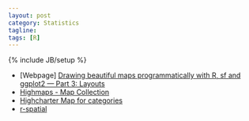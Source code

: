```yaml
---
layout: post
category: Statistics
tagline: 
tags: [R]
---
```

{% include JB/setup %}


* [Webpage] [Drawing beautiful maps programmatically with R, sf and ggplot2 — Part 3: Layouts](https://www.r-spatial.org/r/2018/10/25/ggplot2-sf-3.html)
* [Highmaps - Map Collection](https://code.highcharts.com/mapdata/)
* [Highcharter Map for categories](https://stackoverflow.com/questions/56579252/highcharter-map-for-categories)
* [r-spatial](https://www.r-spatial.org/)